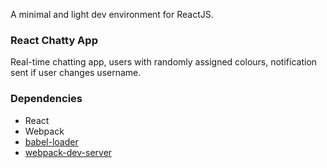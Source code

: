 A minimal and light dev environment for ReactJS.

### React Chatty App
Real-time chatting app, users with randomly assigned colours, notification sent if user changes username.

### Dependencies

* React
* Webpack
* [babel-loader](https://github.com/babel/babel-loader)
* [webpack-dev-server](https://github.com/webpack/webpack-dev-server)
